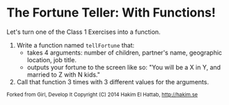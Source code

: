 # The Fortune Teller: With Functions!
Let's turn one of the Class 1 Exercises into a function.

1. Write a function named `tellFortune` that:
    * takes 4 arguments: number of children, partner's name, geographic location, job title.
    * outputs your fortune to the screen like so: "You will be a X in Y, and married to Z with N kids."
1. Call that function 3 times with 3 different values for the arguments.

<sub>Forked from Girl, Develop It
Copyright (C) 2014 Hakim El Hattab, http://hakim.se</sub>
